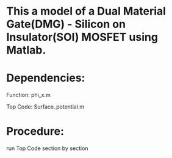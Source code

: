 # This a model of a Dual Material Gate(DMG) - Silicon on Insulator(SOI) MOSFET using Matlab.

# Dependencies:
Function: phi_x.m

Top Code: Surface_potential.m
# Procedure:
run Top Code section by section

